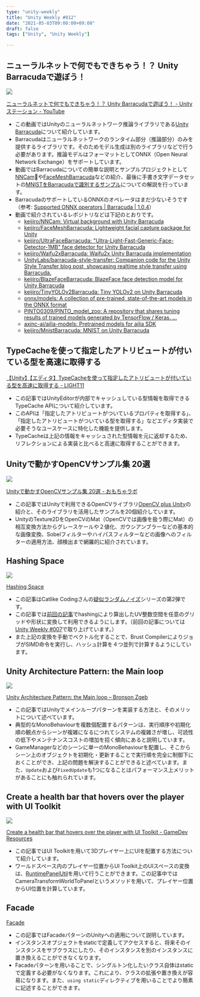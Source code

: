 ```yaml
---
type: "unity-weekly"
title: "Unity Weekly #012"
date: "2021-05-03T09:00:00+09:00"
draft: false
tags: ["Unity", "Unity Weekly"]

---
```


## ニューラルネットで何でもできちゃう！？ Unity Barracudaで遊ぼう！

![](./unity-barracuda.png)

[ニューラルネットで何でもできちゃう！？ Unity Barracudaで遊ぼう！ - Unityステーション - YouTube](https://www.youtube.com/watch?v=5oKgj8q83ec)

- この動画ではUnityのニューラルネットワーク推論ライブラリである[Unity Barracuda](https://docs.unity3d.com/Packages/com.unity.barracuda@1.0/manual/index.html)について紹介しています。
- Barracudaはニューラルネットワークのランタイム部分（推論部分）のみを提供するライブラリです。そのためモデル生成は別のライブラリなどで行う必要があります。推論モデルはフォーマットとしてONNX（Open Neural Network Exchange）をサポートしています。
- 動画ではBarracudaについての簡単な説明とサンプルプロジェクトとして[NNCam](https://github.com/keijiro/NNCam)や[FaceMeshBarracuda](https://github.com/keijiro/FaceMeshBarracuda)などの紹介、最後に手書き文字データセットの[MNISTをBarracudaで識別するサンプル](https://github.com/keijiro/MnistBarracuda)についての解説を行っています。
- BarracudaのサポートしているONNXのオペレータはまだ少ないそうです（参考: [Supported ONNX operators | Barracuda | 1.0.4](https://docs.unity3d.com/Packages/com.unity.barracuda@1.0/manual/SupportedOperators.html)）
- 動画で紹介されているレポジトリなどは下記のとおりです。
    - [keijiro/NNCam: Virtual background with Unity Barracuda](https://github.com/keijiro/NNCam)
    - [keijiro/FaceMeshBarracuda: Lightweight facial capture package for Unity](https://github.com/keijiro/FaceMeshBarracuda)
    - [keijiro/UltraFaceBarracuda: "Ultra-Light-Fast-Generic-Face-Detector-1MB" face detector for Unity Barracuda](https://github.com/keijiro/UltraFaceBarracuda)
    - [keijiro/Waifu2xBarracuda: Waifu2x Unity Barracuda implementation](https://github.com/keijiro/Waifu2xBarracuda)
    - [UnityLabs/barracuda-style-transfer: Companion code for the Unity Style Transfer blog post, showcasing realtime style transfer using Barracuda.](https://github.com/UnityLabs/barracuda-style-transfer)
    - [keijiro/BlazeFaceBarracuda: BlazeFace face detection model for Unity Barracuda](https://github.com/keijiro/BlazeFaceBarracuda)
    - [keijiro/TinyYOLOv2Barracuda: Tiny YOLOv2 on Unity Barracuda](https://github.com/keijiro/TinyYOLOv2Barracuda)
    - [onnx/models: A collection of pre-trained, state-of-the-art models in the ONNX format](https://github.com/onnx/models)
    - [PINTO0309/PINTO_model_zoo: A repository that shares tuning results of trained models generated by TensorFlow / Keras. ...](https://github.com/PINTO0309/PINTO_model_zoo)
    - [axinc-ai/ailia-models: Pretrained models for ailia SDK](https://github.com/axinc-ai/ailia-models)
    - [keijiro/MnistBarracuda: MNIST on Unity Barracuda](https://github.com/keijiro/MnistBarracuda)

## TypeCacheを使って指定したアトリビュートが付いている型を高速に取得する

[【Unity】【エディタ】TypeCacheを使って指定したアトリビュートが付いている型を高速に取得する - LIGHT11](https://light11.hatenadiary.com/entry/2021/04/26/202054)

- この記事ではUnityEditorが内部でキャッシュしている型情報を取得できるTypeCache APIについて紹介しています。
- このAPIは「指定したアトリビュートがついているプロパティを取得する」、「指定したアトリビュートがついている型を取得する」などエディタ実装で必要そうなユースケースに特化した機能を提供します。
- TypeCacheは上記の情報をキャッシュされた型情報を元に返却するため、リフレクションによる実装と比べると高速に取得することができます。

## Unityで動かすOpenCVサンプル集 20選 

![](./20210422224515.jpg)

[Unityで動かすOpenCVサンプル集 20選 - おもちゃラボ](https://nn-hokuson.hatenablog.com/entry/2021/04/26/103948)

- この記事ではUnityで利用できるOpenCVライブラリ[OpenCV plus Unity](https://assetstore.unity.com/packages/tools/integration/opencv-plus-unity-85928)の紹介と、そのライブラリを活用したサンプルを20個紹介しています。
- UnityのTexture2DをOpenCVのMat（OpenCVでは画像を扱う際にMat）の相互変換方法からグレースケールや２値化、ガウシアンブラーなどの基本的な画像変換、Sobelフィルターやハイパスフィルターなどの画像へのフィルターの適用方法、顔検出まで網羅的に紹介されています。

## Hashing Space

![](./hashing-space-tutorial-image.jpg)

[Hashing Space](https://catlikecoding.com/unity/tutorials/pseudorandom-noise/hashing-space/)

- この記事はCatlike Codingさんの[疑似ランダムノイズ](https://catlikecoding.com/unity/tutorials/pseudorandom-noise/)シリーズの第2弾です。
- この記事では[前回の記事](https://catlikecoding.com/unity/tutorials/pseudorandom-noise/hashing/)でhashingにより算出したUV整数空間を任意のグリッドや形状に変換して利用できるようにします。（前回の記事については[Unity Weekly #007](https://blog.yucchiy.com/project/unity-weekly/007/#hashing-in-pseudorandom-noise-tutorial-series)で取り上げています。）
- また上記の変換を手動でベクトル化することで、Brust CompilerによりジョブがSIMD命令を実行し、ハッシュ計算を４つ並列で計算するようにしています。

## Unity Architecture Pattern: the Main loop 

![](./MainLoop.png)

[Unity Architecture Pattern: the Main loop – Bronson Zgeb](https://bronsonzgeb.com/index.php/2021/04/24/unity-architecture-pattern-the-main-loop/)

- この記事ではUnityでメインループパターンを実装する方法と、そのメリットについて述べています。
- 典型的なMonoBehaviourを複数個配置するパターンは、実行順序や初期化順の観点からシーンが複雑になるにつれてシステムの複雑さが増し、可読性の低下やメンテナンスコストの増加を招く傾向にあると説明しています。
- GameManagerなどのシーンに単一のMonoBehaviourを配置し、そこからシーン上のオブジェクトを初期化・更新することで実行順を完全に制御下におくことができ、上記の問題を解決することができると述べています。また、`Update`および`FixedUpdate`も1つになることはパフォーマンス上メリットがあることにも触れられています。

## Create a health bar that hovers over the player with UI Toolkit

![](./healthbar-final-768x432.gif)

[Create a health bar that hovers over the player with UI Toolkit - GameDev Resources](https://gamedev-resources.com/create-a-health-bar-that-hovers-over-the-player-with-ui-toolkit/)

- この記事ではUI Toolkitを用いて3Dプレイヤー上にUIを配置する方法について紹介しています。
- ワールドスペース内のプレイヤー位置からUI Toolkit上のUIスペースの変換は、[RuntimePanelUtil](https://docs.unity3d.com/Packages/com.unity.ui@1.0/api/UnityEngine.UIElements.RuntimePanelUtils.html)を用いて行うことができます。この記事中ではCameraTransformWorldToPanelというメソッドを用いて、プレイヤー位置からUI位置を計算しています。

## Facade

[Facade](https://www.notion.so/Facade-b48dc31153384c428795ad7ad97dd7eb)

- この記事ではFacadeパターンのUnityへの適用について説明しています。
- インスタンスオブジェクトをstaticで定義してアクセスすると、将来そのインスタンスをサブクラスにしたり、そのインスタンスを別のインスタンスに置き換えることができなくなります。
- Facadeパターンを用いることで、シングルトン化したいクラス自体はstaticで定義する必要がなくなります。これにより、クラスの拡張や置き換えが容易になります。また、`using static`ディレクティブを用いることでより簡素に記述することができます。